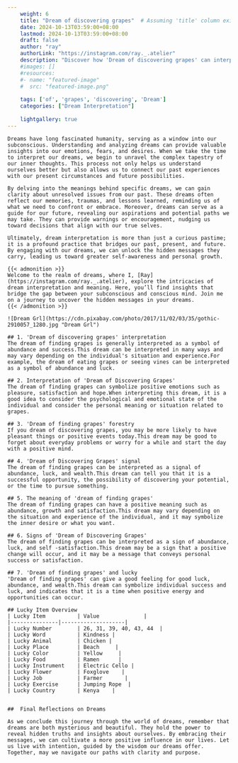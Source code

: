 ```yaml
---
    weight: 6
    title: "Dream of discovering grapes"  # Assuming 'title' column exists
    date: 2024-10-13T03:59:00+08:00
    lastmod: 2024-10-13T03:59:00+08:00
    draft: false
    author: "ray"
    authorLink: "https://instagram.com/ray._.atelier"
    description: "Discover how 'Dream of discovering grapes' can interpret your future and uncover its significant meanings in your life."
    #images: []
    #resources:
    #- name: "featured-image"
    #  src: "featured-image.png"
    
    tags: ['of', 'grapes', 'discovering', 'Dream']
    categories: ["Dream Interpretation"]
    
    lightgallery: true
---
```

    
    Dreams have long fascinated humanity, serving as a window into our subconscious. Understanding and analyzing dreams can provide valuable insights into our emotions, fears, and desires. When we take the time to interpret our dreams, we begin to unravel the complex tapestry of our inner thoughts. This process not only helps us understand ourselves better but also allows us to connect our past experiences with our present circumstances and future possibilities.
    
    By delving into the meanings behind specific dreams, we can gain clarity about unresolved issues from our past. These dreams often reflect our memories, traumas, and lessons learned, reminding us of what we need to confront or embrace. Moreover, dreams can serve as a guide for our future, revealing our aspirations and potential paths we may take. They can provide warnings or encouragement, nudging us toward decisions that align with our true selves.
    
    Ultimately, dream interpretation is more than just a curious pastime; it is a profound practice that bridges our past, present, and future. By engaging with our dreams, we can unlock the hidden messages they carry, leading us toward greater self-awareness and personal growth.
    
    {{< admonition >}}
    Welcome to the realm of dreams, where I, [Ray](https://instagram.com/ray._.atelier), explore the intricacies of dream interpretation and meaning. Here, you’ll find insights that bridge the gap between your subconscious and conscious mind. Join me on a journey to uncover the hidden messages in your dreams.
    {{< /admonition >}}
    
    ![Dream Grl](https://cdn.pixabay.com/photo/2017/11/02/03/35/gothic-2910057_1280.jpg "Dream Grl")
    
    ## 1. 'Dream of discovering grapes' interpretation
    The dream of finding grapes is generally interpreted as a symbol of abundance and success.This dream can be interpreted in many ways and may vary depending on the individual's situation and experience.For example, the dream of eating grapes or seeing vines can be interpreted as a symbol of abundance and luck.
    
    ## 2. Interpretation of 'Dream of Discovering Grapes'
    The dream of finding grapes can symbolize positive emotions such as pleasure, satisfaction and hope.When interpreting this dream, it is a good idea to consider the psychological and emotional state of the individual and consider the personal meaning or situation related to grapes.
    
    ## 3. 'Dream of finding grapes' forestry
    If you dream of discovering grapes, you may be more likely to have pleasant things or positive events today.This dream may be good to forget about everyday problems or worry for a while and start the day with a positive mind.
    
    ## 4. 'Dream of Discovering Grapes' signal
    The dream of finding grapes can be interpreted as a signal of abundance, luck, and wealth.This dream can tell you that it is a successful opportunity, the possibility of discovering your potential, or the time to pursue something.
    
    ## 5. The meaning of 'dream of finding grapes'
    The dream of finding grapes can have a positive meaning such as abundance, growth and satisfaction.This dream may vary depending on the situation and experience of the individual, and it may symbolize the inner desire or what you want.
    
    ## 6. Signs of 'Dream of Discovering Grapes'
    The dream of finding grapes can be interpreted as a sign of abundance, luck, and self -satisfaction.This dream may be a sign that a positive change will occur, and it may be a message that conveys personal success or satisfaction.
    
    ## 7. 'Dream of finding grapes' and lucky
    'Dream of finding grapes' can give a good feeling for good luck, abundance, and wealth.This dream can symbolize individual success and luck, and indicates that it is a time when positive energy and opportunities can occur.
    
    ## Lucky Item Overview
    | Lucky Item          | Value              |
    |---------------|--------------------|
    | Lucky Number        | 26, 31, 39, 40, 43, 44  |
    | Lucky Word          | Kindness |
    | Lucky Animal        | Chicken |
    | Lucky Place         | Beach     |
    | Lucky Color         | Yellow     |
    | Lucky Food          | Ramen      |
    | Lucky Instrument    | Electric Cello |
    | Lucky Flower        | Foxglove    |
    | Lucky Job           | Farmer       |
    | Lucky Exercise      | Jumping Rope  |
    | Lucky Country       | Kenya    |
    
    
    ##  Final Reflections on Dreams
    
    As we conclude this journey through the world of dreams, remember that dreams are both mysterious and beautiful. They hold the power to reveal hidden truths and insights about ourselves. By embracing their messages, we can cultivate a more positive influence in our lives. Let us live with intention, guided by the wisdom our dreams offer. Together, may we navigate our paths with clarity and purpose.
    